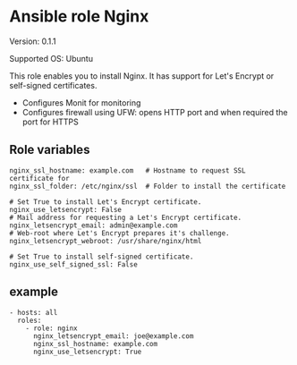 # Ansible role Nginx

Version: 0.1.1

Supported OS: Ubuntu

This role enables you to install Nginx. It has support for Let's Encrypt or self-signed certificates.

- Configures Monit for monitoring
- Configures firewall using UFW: opens HTTP port and when required the port for HTTPS

## Role variables

```
nginx_ssl_hostname: example.com   # Hostname to request SSL certificate for
nginx_ssl_folder: /etc/nginx/ssl  # Folder to install the certificate

# Set True to install Let's Encrypt certificate.
nginx_use_letsencrypt: False                      
# Mail address for requesting a Let's Encrypt certificate.
nginx_letsencrypt_email: admin@example.com        
# Web-root where Let's Encrypt prepares it's challenge.
nginx_letsencrypt_webroot: /usr/share/nginx/html  

# Set True to install self-signed certificate.
nginx_use_self_signed_ssl: False  
```

## example

```
- hosts: all
  roles:
    - role: nginx
      nginx_letsencrypt_email: joe@example.com
      nginx_ssl_hostname: example.com
      nginx_use_letsencrypt: True
```
